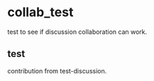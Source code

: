 # collab_test
test to see if discussion collaboration can work.

## test
contribution from test-discussion.